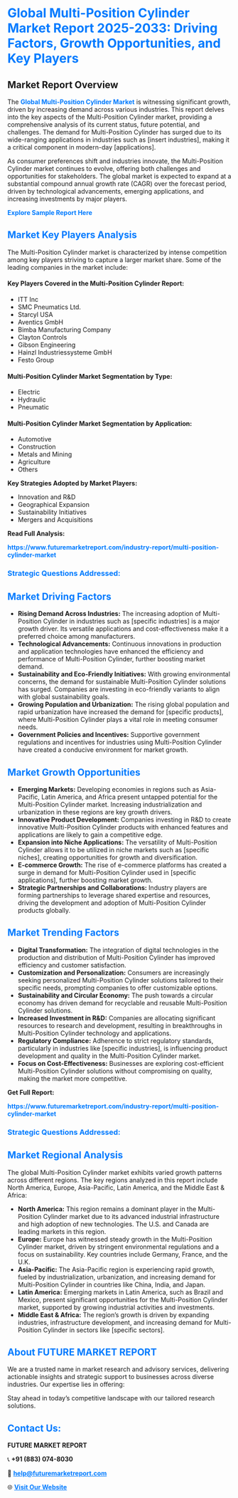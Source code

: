 <h1 style="color: #007BFF;">Global Multi-Position Cylinder Market Report 2025-2033: Driving Factors, Growth Opportunities, and Key Players</h1>

<section id="overview">
<h2>Market Report Overview</h2>
<p>The <a href="https://www.futuremarketreport.com/industry-report/multi-position-cylinder-market" style="color: #007BFF; text-decoration: none;"><strong>Global Multi-Position Cylinder Market</strong></a> is witnessing significant growth, driven by increasing demand across various industries. This report delves into the key aspects of the Multi-Position Cylinder market, providing a comprehensive analysis of its current status, future potential, and challenges. The demand for Multi-Position Cylinder has surged due to its wide-ranging applications in industries such as [insert industries], making it a critical component in modern-day [applications].</p>
<p>As consumer preferences shift and industries innovate, the Multi-Position Cylinder market continues to evolve, offering both challenges and opportunities for stakeholders. The global market is expected to expand at a substantial compound annual growth rate (CAGR) over the forecast period, driven by technological advancements, emerging applications, and increasing investments by major players.</p>
</section>

<section id="overview">
<p><a href="https://www.futuremarketreport.com/request-sample/reportId=88315" style="color: #007BFF; text-decoration: none;"><strong>Explore Sample Report Here</strong></a></p>
</section>

<section id="key-players">
<h2 style="color: #007BFF;">Market Key Players Analysis</h2>
<p>The Multi-Position Cylinder market is characterized by intense competition among key players striving to capture a larger market share. Some of the leading companies in the market include:</p>
<h4>Key Players Covered in the Multi-Position Cylinder Report:</h4>
<ul><li>ITT Inc</li><li>SMC Pneumatics Ltd.</li><li>Starcyl USA</li><li>Aventics GmbH</li><li>Bimba Manufacturing Company</li><li>Clayton Controls</li><li>Gibson Engineering</li><li>Hainzl Industriessysteme GmbH</li><li>Festo Group</li></ul>
<h4>Multi-Position Cylinder Market Segmentation by Type:</h4>
<ul><li>Electric</li><li>Hydraulic</li><li>Pneumatic</li></ul>

<h4>Multi-Position Cylinder Market Segmentation by Application:</h4>
<ul><li>Automotive</li><li>Construction</li><li>Metals and Mining</li><li>Agriculture</li><li>Others</li></ul>
<p><strong>Key Strategies Adopted by Market Players:</strong></p>
<ul>
<li>Innovation and R&D</li>
<li>Geographical Expansion</li>
<li>Sustainability Initiatives</li>
<li>Mergers and Acquisitions</li>
</ul>
</section>

<section>
<p><strong>Read Full Analysis: </strong></p><a href="https://www.futuremarketreport.com/industry-report/multi-position-cylinder-market" style="color: #007BFF; text-decoration: none;"><strong>https://www.futuremarketreport.com/industry-report/multi-position-cylinder-market</strong></a>
<h3 style="color: #007BFF;">Strategic Questions Addressed:</h3>
</section>

<section id="driving-factors">
<h2 style="color: #007BFF;">Market Driving Factors</h2>
<ul>
<li><strong>Rising Demand Across Industries:</strong> The increasing adoption of Multi-Position Cylinder in industries such as [specific industries] is a major growth driver. Its versatile applications and cost-effectiveness make it a preferred choice among manufacturers.</li>
<li><strong>Technological Advancements:</strong> Continuous innovations in production and application technologies have enhanced the efficiency and performance of Multi-Position Cylinder, further boosting market demand.</li>
<li><strong>Sustainability and Eco-Friendly Initiatives:</strong> With growing environmental concerns, the demand for sustainable Multi-Position Cylinder solutions has surged. Companies are investing in eco-friendly variants to align with global sustainability goals.</li>
<li><strong>Growing Population and Urbanization:</strong> The rising global population and rapid urbanization have increased the demand for [specific products], where Multi-Position Cylinder plays a vital role in meeting consumer needs.</li>
<li><strong>Government Policies and Incentives:</strong> Supportive government regulations and incentives for industries using Multi-Position Cylinder have created a conducive environment for market growth.</li>
</ul>
</section>

<section id="growth-opportunities">
<h2 style="color: #007BFF;">Market Growth Opportunities</h2>
<ul>
<li><strong>Emerging Markets:</strong> Developing economies in regions such as Asia-Pacific, Latin America, and Africa present untapped potential for the Multi-Position Cylinder market. Increasing industrialization and urbanization in these regions are key growth drivers.</li>
<li><strong>Innovative Product Development:</strong> Companies investing in R&D to create innovative Multi-Position Cylinder products with enhanced features and applications are likely to gain a competitive edge.</li>
<li><strong>Expansion into Niche Applications:</strong> The versatility of Multi-Position Cylinder allows it to be utilized in niche markets such as [specific niches], creating opportunities for growth and diversification.</li>
<li><strong>E-commerce Growth:</strong> The rise of e-commerce platforms has created a surge in demand for Multi-Position Cylinder used in [specific applications], further boosting market growth.</li>
<li><strong>Strategic Partnerships and Collaborations:</strong> Industry players are forming partnerships to leverage shared expertise and resources, driving the development and adoption of Multi-Position Cylinder products globally.</li>
</ul>
</section>

<section id="trending-factors">
<h2 style="color: #007BFF;">Market Trending Factors</h2>
<ul>
<li><strong>Digital Transformation:</strong> The integration of digital technologies in the production and distribution of Multi-Position Cylinder has improved efficiency and customer satisfaction.</li>
<li><strong>Customization and Personalization:</strong> Consumers are increasingly seeking personalized Multi-Position Cylinder solutions tailored to their specific needs, prompting companies to offer customizable options.</li>
<li><strong>Sustainability and Circular Economy:</strong> The push towards a circular economy has driven demand for recyclable and reusable Multi-Position Cylinder solutions.</li>
<li><strong>Increased Investment in R&D:</strong> Companies are allocating significant resources to research and development, resulting in breakthroughs in Multi-Position Cylinder technology and applications.</li>
<li><strong>Regulatory Compliance:</strong> Adherence to strict regulatory standards, particularly in industries like [specific industries], is influencing product development and quality in the Multi-Position Cylinder market.</li>
<li><strong>Focus on Cost-Effectiveness:</strong> Businesses are exploring cost-efficient Multi-Position Cylinder solutions without compromising on quality, making the market more competitive.</li>
</ul>
</section>

<section>
<p><strong>Get Full Report: </strong></p><a href="https://www.futuremarketreport.com/industry-report/multi-position-cylinder-market" style="color: #007BFF; text-decoration: none;"><strong>https://www.futuremarketreport.com/industry-report/multi-position-cylinder-market</strong></a>
<h3 style="color: #007BFF;">Strategic Questions Addressed:</h3>
</section>


<section id="regional-analysis">
<h2 style="color: #007BFF;">Market Regional Analysis</h2>
<p>The global Multi-Position Cylinder market exhibits varied growth patterns across different regions. The key regions analyzed in this report include North America, Europe, Asia-Pacific, Latin America, and the Middle East & Africa:</p>
<ul>
<li><strong>North America:</strong> This region remains a dominant player in the Multi-Position Cylinder market due to its advanced industrial infrastructure and high adoption of new technologies. The U.S. and Canada are leading markets in this region.</li>
<li><strong>Europe:</strong> Europe has witnessed steady growth in the Multi-Position Cylinder market, driven by stringent environmental regulations and a focus on sustainability. Key countries include Germany, France, and the U.K.</li>
<li><strong>Asia-Pacific:</strong> The Asia-Pacific region is experiencing rapid growth, fueled by industrialization, urbanization, and increasing demand for Multi-Position Cylinder in countries like China, India, and Japan.</li>
<li><strong>Latin America:</strong> Emerging markets in Latin America, such as Brazil and Mexico, present significant opportunities for the Multi-Position Cylinder market, supported by growing industrial activities and investments.</li>
<li><strong>Middle East & Africa:</strong> The region’s growth is driven by expanding industries, infrastructure development, and increasing demand for Multi-Position Cylinder in sectors like [specific sectors].</li>
</ul>
</section>

<footer>
<h2 style="color: #007BFF;">About FUTURE MARKET REPORT</h2>
<p>We are a trusted name in market research and advisory services, delivering actionable insights and strategic support to businesses across diverse industries. Our expertise lies in offering:</p>

<p>Stay ahead in today’s competitive landscape with our tailored research solutions.</p>

<h2 style="color: #007BFF;">Contact Us:</h2>
<p><strong>FUTURE MARKET REPORT</strong></p>
<p>📞 <strong>+91 (883) 074-8030</strong></p>
<p>📧 <strong><a href="mailto:help@futuremarketreport.com" style="color: #007BFF;">help@futuremarketreport.com</a></strong></p>
<p>🌐 <strong><a href="https://www.futuremarketreport.com/" style="color: #007BFF;">Visit Our Website</a></strong></p>
</footer>